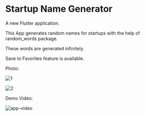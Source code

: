 # Startup Name Generator

A new Flutter application.

This App generates random names for startups with the help of random_words package.

These words are generated infinitely.

Save to Favorites feature is available.

Photo:

![1](https://user-images.githubusercontent.com/53505850/113706117-ece01c00-96fb-11eb-8f0d-16c77f6a8d65.png)

![2](https://user-images.githubusercontent.com/53505850/113706160-fbc6ce80-96fb-11eb-918c-6f3b5190dd8e.png)

Demo Video:

![app-video](https://user-images.githubusercontent.com/53505850/113705515-2401fd80-96fb-11eb-9604-8b3b818db08f.gif)
